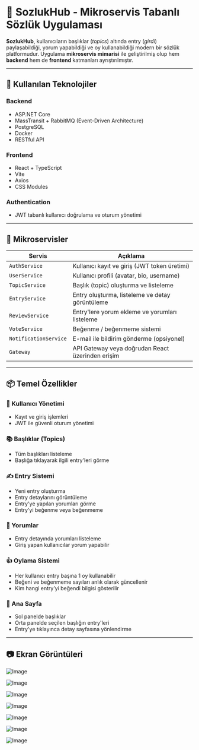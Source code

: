 # 📝 SozlukHub - Mikroservis Tabanlı Sözlük Uygulaması

**SozlukHub**, kullanıcıların başlıklar (_topics_) altında entry (_girdi_) paylaşabildiği, yorum yapabildiği ve oy kullanabildiği modern bir sözlük platformudur. Uygulama **mikroservis mimarisi** ile geliştirilmiş olup hem **backend** hem de **frontend** katmanları ayrıştırılmıştır.

---

## 🔧 Kullanılan Teknolojiler

### Backend

- ASP.NET Core
- MassTransit + RabbitMQ (Event-Driven Architecture)
- PostgreSQL
- Docker
- RESTful API

### Frontend

- React + TypeScript
- Vite
- Axios
- CSS Modules

### Authentication

- JWT tabanlı kullanıcı doğrulama ve oturum yönetimi

---

## 🧩 Mikroservisler

| Servis                | Açıklama                                          |
|-----------------------|---------------------------------------------------|
| `AuthService`         | Kullanıcı kayıt ve giriş (JWT token üretimi)     |
| `UserService`         | Kullanıcı profili (avatar, bio, username)        |
| `TopicService`        | Başlık (topic) oluşturma ve listeleme            |
| `EntryService`        | Entry oluşturma, listeleme ve detay görüntüleme  |
| `ReviewService`       | Entry'lere yorum ekleme ve yorumları listeleme   |
| `VoteService`         | Beğenme / beğenmeme sistemi                      |
| `NotificationService` | E-mail ile bildirim gönderme (opsiyonel)         |
| `Gateway`             | API Gateway veya doğrudan React üzerinden erişim |

---

## 📦 Temel Özellikler

### 🔐 Kullanıcı Yönetimi
- Kayıt ve giriş işlemleri
- JWT ile güvenli oturum yönetimi

### 📚 Başlıklar (Topics)
- Tüm başlıkları listeleme
- Başlığa tıklayarak ilgili entry'leri görme

### ✍️ Entry Sistemi
- Yeni entry oluşturma
- Entry detaylarını görüntüleme
- Entry'ye yapılan yorumları görme
- Entry’yi beğenme veya beğenmeme

### 💬 Yorumlar
- Entry detayında yorumları listeleme
- Giriş yapan kullanıcılar yorum yapabilir

### 👍 Oylama Sistemi
- Her kullanıcı entry başına 1 oy kullanabilir
- Beğeni ve beğenmeme sayıları anlık olarak güncellenir
- Kim hangi entry’yi beğendi bilgisi gösterilir

### 🧭 Ana Sayfa
- Sol panelde başlıklar
- Orta panelde seçilen başlığın entry'leri
- Entry'ye tıklayınca detay sayfasına yönlendirme

---

## 📷 Ekran Görüntüleri

![Image](https://github.com/user-attachments/assets/04445e66-0ed5-4154-ac63-04c090f9348d)

![Image](https://github.com/user-attachments/assets/ab3726b5-9dd8-41e5-a87f-6eb2117206fb)

![Image](https://github.com/user-attachments/assets/0ed8fb41-27ef-4290-8fa4-5849bd9327fd)

![Image](https://github.com/user-attachments/assets/6fcb5600-7c91-4972-9cd7-58c2591edb8b)

![Image](https://github.com/user-attachments/assets/65794819-bdbe-43e3-86e4-f8d0ce3c6d60)

![Image](https://github.com/user-attachments/assets/9b64df3e-9e95-4c82-b208-6d1a9f76e45b)

![Image](https://github.com/user-attachments/assets/252d4164-e432-4047-ad5e-5d8bc2d6053d)
